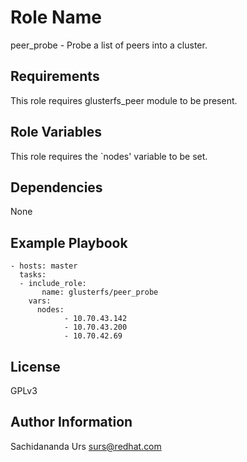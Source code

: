 Role Name
=========

peer_probe - Probe a list of peers into a cluster.

Requirements
------------

This role requires glusterfs_peer module to be present.

Role Variables
--------------

This role requires the `nodes' variable to be set.

Dependencies
------------

None

Example Playbook
----------------

    - hosts: master
      tasks:
      - include_role:
           name: glusterfs/peer_probe
        vars:
          nodes:
                - 10.70.43.142
                - 10.70.43.200
                - 10.70.42.69


License
-------

GPLv3

Author Information
------------------

Sachidananda Urs <surs@redhat.com>
